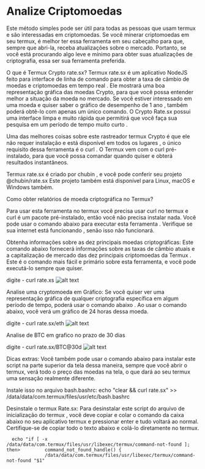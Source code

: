 # Analize Criptomoedas

 Este método simples pode ser útil para todas as pessoas que usam termux e são interessadas em criptomoedas. Se você minerar criptomoedas em seu termux, é melhor ter essa ferramenta em seu cabeçalho para que, sempre que abri-la, receba atualizações sobre o mercado. Portanto, se você está procurando algo leve e mínimo para obter suas atualizações de criptografia, essa ser sua ferramenta preferida.

O que é Termux Crypto rate.sx?
Termux rate.sx é um aplicativo NodeJS feito para interface de linha de comando para obter a taxa de câmbio de moedas e criptomoedas em tempo real . Ele mostrará uma boa representação gráfica das moedas Crypto, para  que você possa entender melhor a situação da moeda no mercado. Se você estiver interessado em uma moeda e quiser saber o gráfico de desempenho de 1 ano , também poderá obtê-lo com apenas um único comando. O Crypto Rate.sx possui uma interface limpa e muito rápida que permitirá que você faça sua pesquisa em um período de tempo muito curto .

Uma das melhores coisas sobre este rastreador termux Crypto é que ele não requer instalação e  está disponível em todos os lugares , o único requisito dessa ferramenta é o curl . O Termux vem com o curl pré-instalado, para que você possa comandar quando quiser e obterá resultados instantâneos.

Termux rate.sx é criado por chubin , e você pode conferir seu projeto @chubin/rate.sx Este projeto também está disponível para Linux, macOS e Windows também.

Como obter relatórios de moeda criptográfica no Termux?

Para usar esta ferramenta no  termux  você precisa usar  curl no termux  e curl é um pacote pré-instalado, então você não precisa instalar nada. Você pode  usar o comando abaixo para executar esta ferramenta . Verifique se sua internet está funcionando , senão isso não funcionará.

Obtenha informações sobre as dez principais moedas criptográficas:
Este comando abaixo fornecerá informações sobre as taxas de câmbio atuais e a capitalização de mercado das dez principais criptomoedas da Termux . Este é o comando mais fácil e primário sobre esta ferramenta, e você pode executá-lo sempre que quiser.

digite - curl rate.xs
![alt text](https://blogger.googleusercontent.com/img/a/AVvXsEjYrqHC8w6XXqOdHvI8cidCWIJJBL4JSoH2d2gk3ZheDFIkZb2jXvGjkMGqzPgxHeyt9TddESfw-G_igDuMOl18nN59ns_EhTGz56_V_p6UZsKXeRjbSB8Z0MYtarRyzLkCM01irLTwXnu91xxGkrxr3MTL1cTQ4QvIhUnmBlC6WBhGua-cG9Ma5qy5SQ=s400)

Analise uma cryptomoeda em Gráfico:
Se você quiser ver uma representação gráfica de qualquer criptografia específica em algum período de tempo, poderá usar o comando abaixo . Ao usar o comando abaixo, você verá um gráfico de 24 horas dessa moeda.

digite - curl rate.sx/eth
![alt text](https://blogger.googleusercontent.com/img/a/AVvXsEgVQXpFiV2AOM0jti55tWVZXoXNUyQOEMo5ri3lBgtGwYHAYtGH2IwztrTV10elu1M9cAjYCpgfdLOh3exw2SPF5O4IaMBequSuPmKS_fXqT9bAeOdsd4nGuaWPLM9eqLuRSQeWPdxuEBT-0FgahhHbmSPdRycFyWKuhS__LPRM6yBFfEd4_w63Er_DYw=s400)

Analise de BTC em grafico no prazo de 30 dias

digite - curl rate.sx/BTC@30d
![alt text](https://blogger.googleusercontent.com/img/a/AVvXsEjKw_Q2QkbczYerMvHlsC64LmuTzbEnA1lCFIvlo6qsHgml7wcauGl3lAaMYBCWsXTtrRLlknxbQRUK1eNs-h2uQkXYBXXCAnttvBq0AhJi_oHViryB4rjmwawIkuBKMWhgh6uzgnBwPnGL8zf7IGjRuV6AwcI5aFvOeWwbvFo5KAAwAwRUUoJkcuqFug=s400)

Dicas extras:
Você também pode  usar o comando abaixo para instalar este script na parte superior da tela  dessa maneira, sempre que você abrir o termux, verá todo o preço das moedas na tela, o que  dará ao seu termux uma sensação realmente diferente.

Instale isso no arquivo bash.bashrc:
echo "clear && curl rate.sx" >> /data/data/com.termux/files/usr/etc/bash.bashrc

Desinstale o termux Rate.sx:
Para desinstalar este script do arquivo de inicialização do termux , você deve copiar e colar o comando da caixa abaixo no seu aplicativo termux e pressionar enter e tudo voltará ao normal. Certifique-se de copiar todo o texto abaixo e colá-lo diretamente no termux.   

      echo "if [ -x /data/data/com.termux/files/usr/libexec/termux/command-not-found ]; then>         command_not_found_handle() {
                  /data/data/com.termux/files/usr/libexec/termux/command-not-found "$1"
